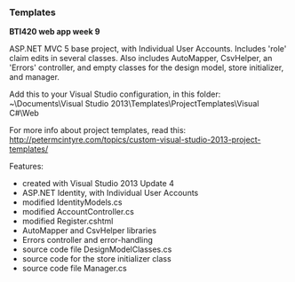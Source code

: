 ### Templates

**BTI420 web app week 9**

ASP.NET MVC 5 base project, with Individual User Accounts. Includes 'role' claim edits in several classes. Also includes AutoMapper, CsvHelper, an 'Errors' controller, and empty classes for the design model, store initializer, and manager.  

Add this to your Visual Studio configuration, in this folder:
~\Documents\Visual Studio 2013\Templates\ProjectTemplates\Visual C#\Web

For more info about project templates, read this:
http://petermcintyre.com/topics/custom-visual-studio-2013-project-templates/

Features:
- created with Visual Studio 2013 Update 4
- ASP.NET Identity, with Individual User Accounts
- modified IdentityModels.cs
- modified AccountController.cs
- modified Register.cshtml
- AutoMapper and CsvHelper libraries
- Errors controller and error-handling
- source code file DesignModelClasses.cs
- source code for the store initializer class
- source code file Manager.cs
